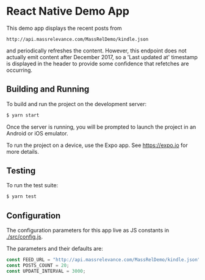 # React Native Demo App

This demo app displays the recent posts from

```
http://api.massrelevance.com/MassRelDemo/kindle.json
```

and periodically refreshes the content. However, this endpoint does not
actually emit content after December 2017, so a 'Last updated at' timestamp
is displayed in the header to provide some confidence that refetches are
occurring.

## Building and Running

To build and run the project on the development server:
```sh
$ yarn start
```

Once the server is running, you will be prompted to launch the project in an
Android or iOS emulator.

To run the project on a device, use the Expo app. See https://expo.io for more
details.

## Testing

To run the test suite:
```sh
$ yarn test
```

## Configuration

The configuration parameters for this app live as JS constants in
[./src/config.js](https://github.com/boram/lyst/blob/master/src/config.js).

The parameters and their defaults are:

```js
const FEED_URL = "http://api.massrelevance.com/MassRelDemo/kindle.json";
const POSTS_COUNT = 20;
const UPDATE_INTERVAL = 3000;
```
